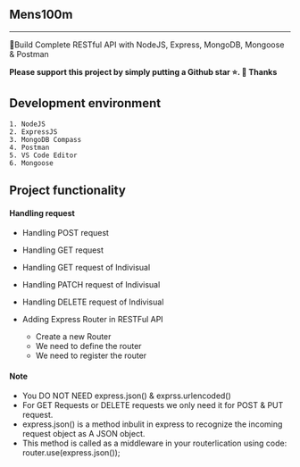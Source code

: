##  Mens100m

****

🔴Build Complete RESTful API with NodeJS, Express, MongoDB, Mongoose &amp; Postman


**Please support this project by simply putting a Github star ⭐. 🙏 Thanks**

## Development environment

    1. NodeJS
    2. ExpressJS
    3. MongoDB Compass
    4. Postman
    5. VS Code Editor
    6. Mongoose


## Project functionality

#### Handling request

* Handling POST request

* Handling GET request

* Handling GET request of Indivisual

* Handling PATCH request of Indivisual

* Handling DELETE request of Indivisual

* Adding Express Router in RESTFul API

  * Create a new Router
  * We need to define the router
  * We need to register the router



#### Note

*  You DO NOT NEED express.json() & exprss.urlencoded()
*  For GET Requests or DELETE requests we only need it for POST & PUT request.
*  express.json() is a method inbulit in express to recognize the incoming request object as A JSON object.
*  This method is called as a middleware in your routerlication using code: router.use(express.json());

